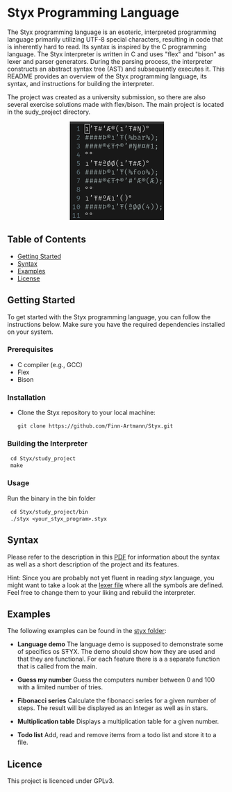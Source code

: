 # Styx Programming Language

The Styx programming language is an esoteric, interpreted programming language primarily utilizing UTF-8 special characters, resulting in code that is inherently hard to read. Its syntax is inspired by the C programming language. The Styx interpreter is written in C and uses "flex" and "bison" as lexer and parser generators. During the parsing process, the interpreter constructs an abstract syntax tree (AST) and subsequently executes it. This README provides an overview of the Styx programming language, its syntax, and instructions for building the interpreter.

The project was created as a university submission, so there are also several exercise solutions made with flex/bison.
The main project is located in the sudy_project directory.

<p align="center">
  <img src="study_project_description/styx_func.png" alt="Image Description">
</p>



## Table of Contents

- [Getting Started](#getting-started)
- [Syntax](#syntax)
- [Examples](#examples)
- [License](#license)



## Getting Started

To get started with the Styx programming language, you can follow the instructions below. Make sure you have the required dependencies installed on your system.


### Prerequisites

- C compiler (e.g., GCC)
- Flex
- Bison


### Installation

- Clone the Styx repository to your local machine:

   ```shell
   git clone https://github.com/Finn-Artmann/Styx.git
   ```


### Building the Interpreter

  ```shell
   cd Styx/study_project
   make
   ```

### Usage

  Run the binary in the bin folder
  ```shell
   cd Styx/study_project/bin
   ./styx <your_styx_program>.styx
   ```


## Syntax
Please refer to the description in this [PDF](study_project_description/study_project_description.pdf) for information about the syntax as well as a short description of the project and its features.

Hint: Since you are probably not yet fluent in reading *styx* language, you might want to take a look at the [lexer file](study_project/src/styx.l) where all the symbols are defined.
      Feel free to change them to your liking and rebuild the interpreter. 


## Examples

The following examples can be found in the [styx folder](study_project/styx):

- **Language demo**
   The language demo is supposed to demonstrate some of specifics os SŦYX.
   The demo should show how they are used and that they are functional.
   For each feature there is a a separate function that is called from the main.

- **Guess my number**
  Guess the computers number between 0 and 100 with a limited number of tries.

- **Fibonacci series**
  Calculate the fibonacci series for a given number of steps. The result will be displayed as an Integer as well as in stars.

- **Multiplication table**
  Displays a multiplication table for a given number.

- **Todo list**
  Add, read and remove items from a todo list and store it to a file.


## Licence
This project is licenced under GPLv3. 



